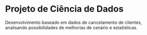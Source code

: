# Projeto de Ciência de Dados 

Desenvolvimento baseado em dados de cancelamento de clientes, analisando possibilidades de melhorias de cenário e estatísticas.

